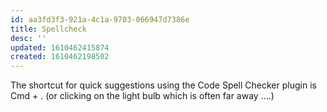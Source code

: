 ```yaml
---
id: aa3fd3f3-921a-4c1a-9703-066947d7386e
title: Spellcheck
desc: ''
updated: 1610462415874
created: 1610462198502
---
```


The shortcut for quick suggestions using the Code Spell Checker plugin is Cmd + .
(or clicking on the light bulb which is often far away ....)
